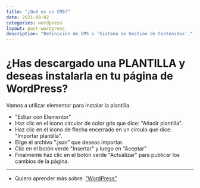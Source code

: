 ```yaml
---
title: "¿Qué es un CMS?"
date: 2021-08-02
categories: wordpress
layout: post-wordpress
description: "Definición de CMS o 'Sistema de Gestión de Contenidos'."
---
```


# ¿Has descargado una PLANTILLA y deseas instalarla en tu página de WordPress?
Vamos a utilizar elementor para instalar la plantilla.
- "Editar con Elementor"
- Haz clic en el ícono circular de color gris que dice: "Añadir plantilla".
- Haz clic en el ícono de flecha encerrado en un círculo que dice: "Importar plantilla".
- Elige el archivo ".json" que deseas importar.
- Clic en el botón verde "Insertar" y luego en "Aceptar"
- Finalmente haz clic en el botón verde "Actualizar" para publicar los cambios de la página.

***

- Quiero aprender más sobre: ["WordPress"](../00/wordpress)
